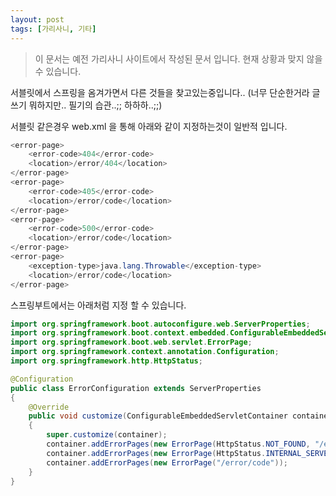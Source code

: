 ```yaml
---
layout: post
tags: [가리사니, 기타]
---
```


> 이 문서는 예전 가리사니 사이트에서 작성된 문서 입니다.
현재 상황과 맞지 않을 수 있습니다.


서블릿에서 스프링을 옴겨가면서 다른 것들을 찾고있는중입니다..
(너무 단순한거라 글쓰기 뭐하지만.. 필기의 습관..;; 하하하..;;)

서블릿 같은경우 web.xml 을 통해 아래와 같이 지정하는것이 일반적 입니다.
``` java
<error-page>
	<error-code>404</error-code>
	<location>/error/404</location>
</error-page>
<error-page>
	<error-code>405</error-code>
	<location>/error/code</location>
</error-page>
<error-page>
	<error-code>500</error-code>
	<location>/error/code</location>
</error-page>
<error-page>
	<exception-type>java.lang.Throwable</exception-type>
	<location>/error/code</location>
</error-page>
```

스프링부트에서는 아래처럼 지정 할 수 있습니다.
``` java
import org.springframework.boot.autoconfigure.web.ServerProperties;
import org.springframework.boot.context.embedded.ConfigurableEmbeddedServletContainer;
import org.springframework.boot.web.servlet.ErrorPage;
import org.springframework.context.annotation.Configuration;
import org.springframework.http.HttpStatus;

@Configuration
public class ErrorConfiguration extends ServerProperties
{
	@Override
	public void customize(ConfigurableEmbeddedServletContainer container)
	{
		super.customize(container);
		container.addErrorPages(new ErrorPage(HttpStatus.NOT_FOUND, "/error/404"));
		container.addErrorPages(new ErrorPage(HttpStatus.INTERNAL_SERVER_ERROR, "/error/500"));
		container.addErrorPages(new ErrorPage("/error/code"));
	}
}
```